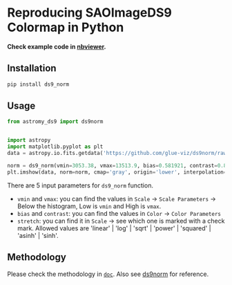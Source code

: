 # Reproducing SAOImageDS9 Colormap in Python

**Check example code in [nbviewer](https://nbviewer.org/github/lmytime/Reproduce_DS9_colormap_in_Python/blob/main/norm_ds9.ipynb).**


## Installation
```sh
pip install ds9_norm
```

## Usage
```python
from astromy_ds9 import ds9norm


import astropy
import matplotlib.pyplot as plt
data = astropy.io.fits.getdata('https://github.com/glue-viz/ds9norm/raw/master/m51.fits')

norm = ds9_norm(vmin=3053.38, vmax=13513.9, bias=0.581921, contrast=0.890152, stretch='sqrt')
plt.imshow(data, norm=norm, cmap='gray', origin='lower', interpolation='None')
```

There are 5 input parameters for `ds9_norm` function.
- `vmin` and `vmax`: you can find the values in `Scale` -> `Scale Parameters` -> Below the histogram, Low is `vmin` and High is `vmax`.
- `bias` and `contrast`: you can find the values in `Color` -> `Color Parameters`
- `stretch`: you can find it in `Scale` -> see which one is marked with a check mark. Allowed values are 'linear' | 'log' | 'sqrt' | 'power' | 'squared' | 'asinh' | 'sinh'.



## Methodology
Please check the methodology in [`doc`](https://github.com/lmytime/Reproduce_DS9_colormap_in_Python/tree/main/docs). Also see [ds9norm](https://github.com/glue-viz/ds9norm) for reference.